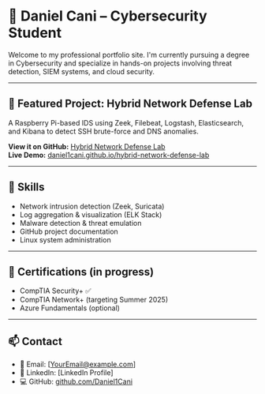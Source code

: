 # 👋 Daniel Cani – Cybersecurity Student

Welcome to my professional portfolio site. I'm currently pursuing a degree in Cybersecurity and specialize in hands-on projects involving threat detection, SIEM systems, and cloud security.

---

## 🔧 Featured Project: Hybrid Network Defense Lab

A Raspberry Pi-based IDS using Zeek, Filebeat, Logstash, Elasticsearch, and Kibana to detect SSH brute-force and DNS anomalies.

**View it on GitHub:** [Hybrid Network Defense Lab](https://github.com/Daniel1Cani/hybrid-network-defense-lab)  
**Live Demo:** [daniel1cani.github.io/hybrid-network-defense-lab](https://daniel1cani.github.io/hybrid-network-defense-lab)

---

## 💼 Skills

- Network intrusion detection (Zeek, Suricata)
- Log aggregation & visualization (ELK Stack)
- Malware detection & threat emulation
- GitHub project documentation
- Linux system administration

---

## 📃 Certifications (in progress)

- CompTIA Security+ ✅  
- CompTIA Network+ (targeting Summer 2025)  
- Azure Fundamentals (optional)

---

## 📫 Contact

- 📧 Email: [YourEmail@example.com]
- 💼 LinkedIn: [LinkedIn Profile]
- 💻 GitHub: [github.com/Daniel1Cani](https://github.com/Daniel1Cani)
